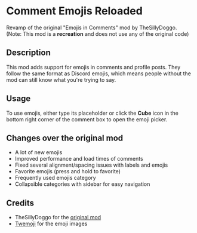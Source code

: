 # Comment Emojis Reloaded

Revamp of the original "Emojis in Comments" mod by TheSillyDoggo.  
(Note: This mod is a **recreation** and does not use any of the original code)

## Description

This mod adds support for emojis in comments and profile posts.
They follow the same format as Discord emojis, which means people without the mod can still know what you're trying to say.


## Usage

To use emojis, either type its placeholder or click the **Cube** icon in the bottom right corner of the comment box to open the emoji picker.


## Changes over the original mod
- A lot of new emojis
- Improved performance and load times of comments
- Fixed several alignment/spacing issues with labels and emojis
- Favorite emojis (press and hold to favorite)
- Frequently used emojis category
- Collapsible categories with sidebar for easy navigation


## Credits
- TheSillyDoggo for the [original mod](https://github.com/TheSillyDoggo/Comment-Emojis/)
- [Twemoji](https://github.com/discord/twemoji) for the emoji images